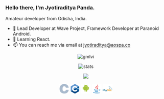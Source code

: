 <h3> Hello there, I'm Jyotiraditya Panda.</h3>
Amateur developer from Odisha, India. <br>

- 📱 Lead Developer at Wave Project, Framework Developer at Paranoid Android. <br>
- 🌱 Learning React. <br>
- 📫 You can reach me via email at <a href="mailto:jyotiraditya@aospa.co">jyotiraditya@aospa.co</a><br>

<p align="center"> <img src="https://komarev.com/ghpvc/?username=imjyotiraditya&style=flat-square" alt="gmlvi" /> </p>
<p align="center"> <img src="https://github-readme-stats.vercel.app/api?username=imjyotiraditya&bg_color=30,e96443,904e95&title_color=fff&text_color=fff" alt="stats"/><br></p>
<p align="center"> <img src="https://github-readme-streak-stats.herokuapp.com/?user=imjyotiraditya&theme=dark"/></p>

<p align="center">
	<img src="https://raw.githubusercontent.com/devicons/devicon/master/icons/c/c-original.svg" alt="c" width="30" height="30"/>
        <img src="https://raw.githubusercontent.com/devicons/devicon/master/icons/cplusplus/cplusplus-original.svg" alt="cplusplus" width="30" height="30"/>
	<img src="https://raw.githubusercontent.com/devicons/devicon/master/icons/android/android-original-wordmark.svg" alt="android" width="30" height="30"/>
	<img src="https://raw.githubusercontent.com/devicons/devicon/master/icons/java/java-original.svg" alt="java" width="30" height="30"/>
	<img src="https://raw.githubusercontent.com/devicons/devicon/master/icons/mysql/mysql-original-wordmark.svg" alt="mysql" width="30" height="30"/>
</p>
